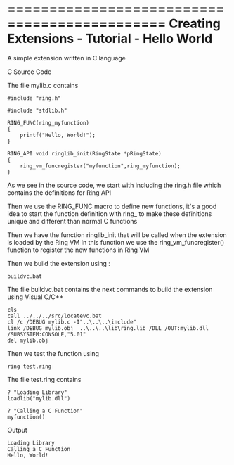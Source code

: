 =============================================
Creating Extensions - Tutorial - Hello World
=============================================

A simple extension written in C language

C Source Code 

The file mylib.c contains 

	#include "ring.h"

	#include "stdlib.h"

	RING_FUNC(ring_myfunction)
	{
		printf("Hello, World!");
	}

	RING_API void ringlib_init(RingState *pRingState)
	{
		ring_vm_funcregister("myfunction",ring_myfunction);
	}


As we see in the source code, we start with including the ring.h file which contains the definitions for Ring API

Then we use the RING_FUNC macro to define new functions, it's a good idea to start the function definition with ring_ 
to make these definitions unique and different than normal C functions

Then we have the function ringlib_init that will be called when the extension is loaded by the Ring VM 
In this function we use the ring_vm_funcregister() function to register the new functions in Ring VM

Then we build the extension using : 

	buildvc.bat

The file buildvc.bat contains the next commands to build the extension using Visual C/C++ 

	cls
	call ../../../src/locatevc.bat
	cl /c /DEBUG mylib.c -I"..\..\..\include"
	link /DEBUG mylib.obj  ..\..\..\lib\ring.lib /DLL /OUT:mylib.dll /SUBSYSTEM:CONSOLE,"5.01" 
	del mylib.obj

Then we test the function using

	ring test.ring

The file test.ring contains

	? "Loading Library"
	loadlib("mylib.dll")

	? "Calling a C Function"
	myfunction()

Output

	Loading Library
	Calling a C Function
	Hello, World!

